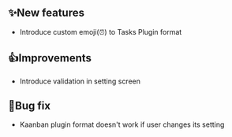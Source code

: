 ## ✨New features

- Introduce custom emoji(⏰) to Tasks Plugin format

## 👍Improvements

- Introduce validation in setting screen

## 🐛Bug fix

- Kaanban plugin format doesn't work if user changes its setting